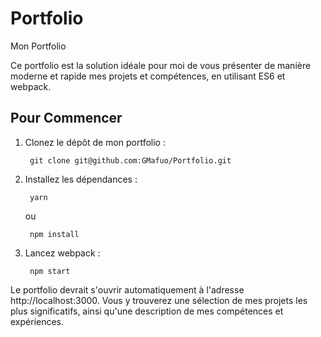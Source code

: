 # Portfolio
Mon Portfolio

Ce portfolio est la solution idéale pour moi de vous présenter de manière moderne et rapide mes projets et compétences, en utilisant ES6 et webpack.

## Pour Commencer

1. Clonez le dépôt de mon portfolio :

        git clone git@github.com:GMafuo/Portfolio.git

2. Installez les dépendances :

        yarn

    ou

        npm install

3. Lancez webpack :

        npm start

Le portfolio devrait s'ouvrir automatiquement à l'adresse http://localhost:3000. Vous y trouverez une sélection de mes projets les plus significatifs, ainsi qu'une description de mes compétences et expériences.
